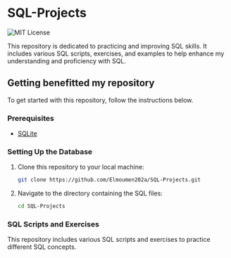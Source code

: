 # SQL-Projects

![MIT License](https://img.shields.io/badge/License-MIT-yellow.svg)

This repository is dedicated to practicing and improving SQL skills. It includes various SQL scripts, exercises, and examples to help enhance my understanding and proficiency with SQL.

## Getting benefitted my repository

To get started with this repository, follow the instructions below.

### Prerequisites

- [SQLite](https://github.com/Elmoumen202a/SQL-Projects.git)

### Setting Up the Database

1. Clone this repository to your local machine:

    ```sh
    git clone https://github.com/Elmoumen202a/SQL-Projects.git
    ```

2. Navigate to the directory containing the SQL files:

    ```sh
    cd SQL-Projects
    ```
### SQL Scripts and Exercises

This repository includes various SQL scripts and exercises to practice different SQL concepts.
